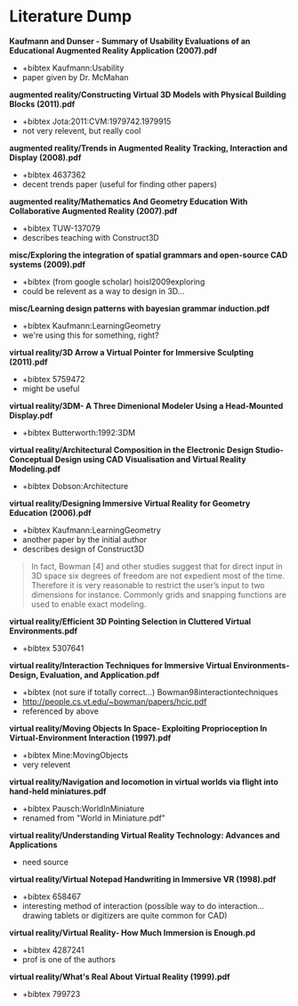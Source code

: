 Literature Dump
===============

__Kaufmann and Dunser - Summary of Usability Evaluations of an Educational Augmented Reality Application (2007).pdf__
* +bibtex Kaufmann:Usability
* paper given by Dr. McMahan

__augmented reality/Constructing Virtual 3D Models with Physical Building Blocks (2011).pdf__
* +bibtex Jota:2011:CVM:1979742.1979915
* not very relevent, but really cool

__augmented reality/Trends in Augmented Reality Tracking, Interaction and Display (2008).pdf__
* +bibtex 4637362
* decent trends paper (useful for finding other papers)

__augmented reality/Mathematics And Geometry Education With Collaborative Augmented Reality (2007).pdf__
* +bibtex TUW-137079
* describes teaching with Construct3D

__misc/Exploring the integration of spatial grammars and open-source CAD systems (2009).pdf__
* +bibtex (from google scholar)  hoisl2009exploring
* could be relevent as a way to design in 3D...

__misc/Learning design patterns with bayesian grammar induction.pdf__
* +bibtex Kaufmann:LearningGeometry
* we're using this for something, right?

__virtual reality/3D Arrow a Virtual Pointer for Immersive Sculpting (2011).pdf__
* +bibtex 5759472
* might be useful

__virtual reality/3DM- A Three Dimenional Modeler Using a Head-Mounted Display.pdf__
* +bibtex Butterworth:1992:3DM

__virtual reality/Architectural Composition in the Electronic Design Studio- Conceptual Design using CAD Visualisation and Virtual Reality Modeling.pdf__
* +bibtex Dobson:Architecture

__virtual reality/Designing Immersive Virtual Reality for Geometry Education (2006).pdf__
* +bibtex Kaufmann:LearningGeometry
* another paper by the initial author
* describes design of Construct3D

> In fact, Bowman [4] and other studies suggest that for direct input in 3D space six degrees of freedom are not expedient most of the time. Therefore it is very reasonable to restrict the user’s input to two dimensions for instance.  Commonly grids and snapping functions are used to enable exact modeling.

__virtual reality/Efficient 3D Pointing Selection in Cluttered Virtual Environments.pdf__
* +bibtex 5307641

__virtual reality/Interaction Techniques for Immersive Virtual Environments- Design, Evaluation, and Application.pdf__
* +bibtex (not sure if totally correct...) Bowman98interactiontechniques
* http://people.cs.vt.edu/~bowman/papers/hcic.pdf
* referenced by above

__virtual reality/Moving Objects In Space- Exploiting Proprioception In Virtual-Environment Interaction (1997).pdf__
* +bibtex Mine:MovingObjects
* very relevent

__virtual reality/Navigation and locomotion in virtual worlds via flight into hand-held miniatures.pdf__
* +bibtex Pausch:WorldInMiniature
* renamed from "World in Miniature.pdf"

__virtual reality/Understanding Virtual Reality Technology: Advances and Applications__
* need source

__virtual reality/Virtual Notepad Handwriting in Immersive VR (1998).pdf__
* +bibtex 658467
* interesting method of interaction (possible way to do interaction...  drawing tablets or digitizers are quite common for CAD)

__virtual reality/Virtual Reality- How Much Immersion is Enough.pd__
* +bibtex 4287241
* prof is one of the authors

__virtual reality/What's Real About Virtual Reality (1999).pdf__
* +bibtex 799723
